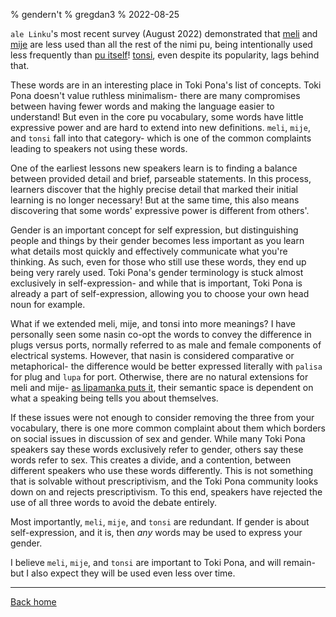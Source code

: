 % gendern't
% gregdan3
% 2022-08-25

`ale Linku`'s most recent survey (August 2022) demonstrated that [meli](https://lipu-linku.github.io/?q=meli) and [mije](https://lipu-linku.github.io/?q=mije) are less used than all the rest of the nimi pu, being intentionally used less frequently than [pu itself](https://lipu-linku.github.io/?q=pu)! [tonsi](https://lipu-linku.github.io/?q=tonsi), even despite its popularity, lags behind that.

These words are in an interesting place in Toki Pona's list of concepts. Toki Pona doesn't value ruthless minimalism- there are many compromises between having fewer words and making the language easier to understand! But even in the core pu vocabulary, some words have little expressive power and are hard to extend into new definitions. `meli`, `mije`, and `tonsi` fall into that category- which is one of the common complaints leading to speakers not using these words.

One of the earliest lessons new speakers learn is to finding a balance between provided detail and brief, parseable statements. In this process, learners discover that the highly precise detail that marked their initial learning is no longer necessary! But at the same time, this also means discovering that some words' expressive power is different from others'.

Gender is an important concept for self expression, but distinguishing people and things by their gender becomes less important as you learn what details most quickly and effectively communicate what you're thinking. As such, even for those who still use these words, they end up being very rarely used. Toki Pona's gender terminology is stuck almost exclusively in self-expression- and while that is important, Toki Pona is already a part of self-expression, allowing you to choose your own head noun for example.

What if we extended meli, mije, and tonsi into more meanings? I have personally seen some nasin co-opt the words to convey the difference in plugs versus ports, normally referred to as male and female components of electrical systems. However, that nasin is considered comparative or metaphorical- the difference would be better expressed literally with `palisa` for plug and `lupa` for port. Otherwise, there are no natural extensions for meli and mije- [as lipamanka puts it](https://lipamanka.github.io/essays/dictionary#mije%20and%20meli), their semantic space is dependent on what a speaking being tells you about themselves.

If these issues were not enough to consider removing the three from your vocabulary, there is one more common complaint about them which borders on social issues in discussion of sex and gender. While many Toki Pona speakers say these words exclusively refer to gender, others say these words refer to sex. This creates a divide, and a contention, between different speakers who use these words differently. This is not something that is solvable without prescriptivism, and the Toki Pona community looks down on and rejects prescriptivism. To this end, speakers have rejected the use of all three words to avoid the debate entirely.

Most importantly, `meli`, `mije`, and `tonsi` are redundant. If gender is about self-expression, and it is, then _any_ words may be used to express your gender.

I believe `meli`, `mije`, and `tonsi` are important to Toki Pona, and will remain- but I also expect they will be used even less over time.

---

[Back home](/toki-pona/)
